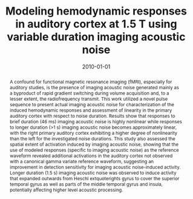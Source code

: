 ---
title: "Modeling hemodynamic responses in auditory cortex at 1.5 T using variable duration imaging acoustic noise"
date: 2010-01-01
authors_string: S. Hu, O. Olulade, J. Gonzalez-Castillo, J. Santos, S. Kim, G. Tamer, W. Luh, T. TM
authors:
   - S. Hu
   - O. Olulade
   - J. Gonzalez-Castillo
   - J. Santos
   - S. Kim
   - G. Tamer
   - W. Luh
   - T. TM
author_ids:
   - javier_gonzalez-castillo
journal: 'Neuroimage'
volume: 49
issue: 
pages: 3027-38
book_title: ''
publisher: ''
abstract: "<p>A confound for functional magnetic resonance imaging (fMRI), especially for auditory studies, is the presence of imaging acoustic noise generated mainly as a byproduct of rapid gradient switching during volume acquisition and, to a lesser extent, the radiofrequency transmit. This work utilized a novel pulse sequence to present actual imaging acoustic noise for characterization of the induced hemodynamic responses and assessment of linearity in the primary auditory cortex with respect to noise duration. Results show that responses to brief duration (46 ms) imaging acoustic noise is highly nonlinear while responses to longer duration (>1 s) imaging acoustic noise becomes approximately linear, with the right primary auditory cortex exhibiting a higher degree of nonlinearity than the left for the investigated noise durations. This study also assessed the spatial extent of activation induced by imaging acoustic noise, showing that the use of modeled responses (specific to imaging acoustic noise) as the reference waveform revealed additional activations in the auditory cortex not observed with a canonical gamma variate reference waveform, suggesting an improvement in detection sensitivity for imaging acoustic noise-induced activity. Longer duration (1.5 s) imaging acoustic noise was observed to induce activity that expanded outwards from Heschl\textquoterights gyrus to cover the superior temporal gyrus as well as parts of the middle temporal gyrus and insula, potentially affecting higher level acoustic processing.</p>"
project_id: 
paper_url: 
doi: 
data_loc: ''
code_loc: ''
file: '/assets/publications//assets/publications/'
file_name: '/assets/publications/'
type: journal_article
pub_str: ' (2010) Neuroimage 49: 3027-38'
layout: publication 
---